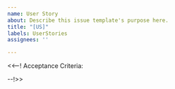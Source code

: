 ```yaml
---
name: User Story
about: Describe this issue template's purpose here.
title: "[US]"
labels: UserStories
assignees: ''

---
```


<<--!
Acceptance Criteria:

--!>>
